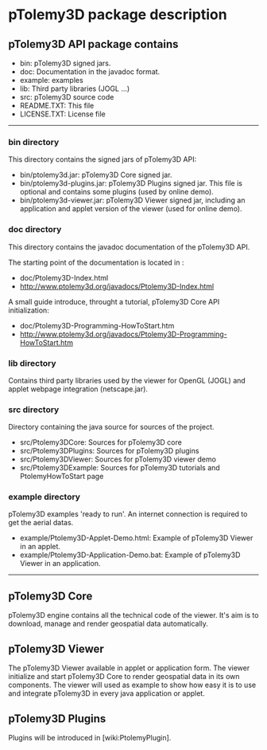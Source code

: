 # pTolemy3D package description #

## pTolemy3D API package contains ##
  * bin: pTolemy3D signed jars.
  * doc: Documentation in the javadoc format.
  * example:  examples
  * lib: Third party libraries (JOGL ...)
  * src: pTolemy3D source code
  * README.TXT: This file
  * LICENSE.TXT: License file


---


### bin directory ###
This directory contains the signed jars of pTolemy3D API:
  * bin/ptolemy3d.jar: pTolemy3D Core signed jar.
  * bin/ptolemy3d-plugins.jar: pTolemy3D Plugins signed jar. This file is optional and contains some plugins (used by online demo).
  * bin/ptolemy3d-viewer.jar: pTolemy3D Viewer signed jar, including an application and applet version of the viewer (used for online demo).

### doc directory ###
This directory contains the javadoc documentation of the pTolemy3D API.

The starting point of the documentation is located in :
  * doc/Ptolemy3D-Index.html
  * http://www.ptolemy3d.org/javadocs/Ptolemy3D-Index.html

A small guide introduce, throught a tutorial, pTolemy3D Core API initialization:
  * doc/Ptolemy3D-Programming-HowToStart.htm
  * http://www.ptolemy3d.org/javadocs/Ptolemy3D-Programming-HowToStart.htm

### lib directory ###
Contains third party libraries used by the viewer for OpenGL (JOGL) and applet webpage integration (netscape.jar).

### src directory ###
Directory containing the java source for sources of the project.
  * src/Ptolemy3DCore: Sources for pTolemy3D core
  * src/Ptolemy3DPlugins: Sources for pTolemy3D plugins
  * src/Ptolemy3DViewer: Sources for pTolemy3D viewer demo
  * src/Ptolemy3DExample: Sources for pTolemy3D tutorials and PtolemyHowToStart page

### example directory ###
pTolemy3D examples 'ready to run'. An internet connection is required to get the aerial datas.
  * example/Ptolemy3D-Applet-Demo.html: Example of pTolemy3D Viewer in an applet.
  * example/Ptolemy3D-Application-Demo.bat: Example of pTolemy3D Viewer in an application.


---


## pTolemy3D Core ##
pTolemy3D engine contains all the technical code of the viewer.
It's aim is to download, manage and render geospatial data automatically.

## pTolemy3D Viewer ##
The pTolemy3D Viewer available in applet or application form.
The viewer initialize and start pTolemy3D Core to render geospatial data in its own components.
The viewer will used as example to show how easy it is to use and integrate pTolemy3D in every java application or applet.

## pTolemy3D Plugins ##
Plugins will be introduced in [wiki:PtolemyPlugin].